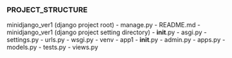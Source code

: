 ### PROJECT_STRUCTURE

minidjango_ver1  (django project root)
    - manage.py
    - README.md
    - minidjango_ver1  (django project setting directory)
         - __init__.py
         - asgi.py
         - settings.py
         - urls.py
         - wsgi.py
    - venv
    - app1
         - __init__.py
         - admin.py
         - apps.py
         - models.py
         - tests.py
         - views.py
        